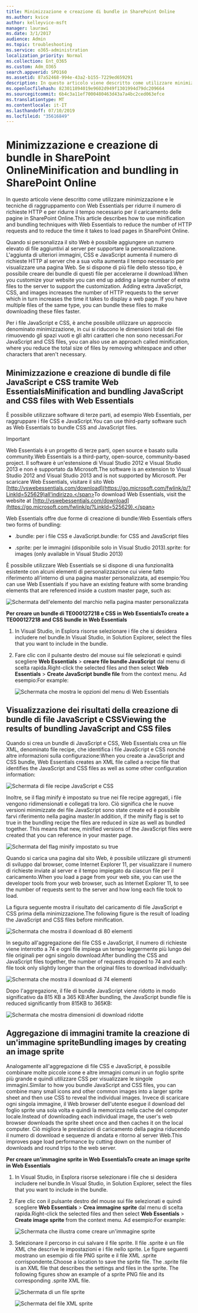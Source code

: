 ```yaml
---
title: Minimizzazione e creazione di bundle in SharePoint Online
ms.author: kvice
author: kelleyvice-msft
manager: laurawi
ms.date: 3/1/2017
audience: Admin
ms.topic: troubleshooting
ms.service: o365-administration
localization_priority: Normal
ms.collection: Ent_O365
ms.custom: Adm_O365
search.appverid: SPO160
ms.assetid: 87a52468-994e-43a2-b155-7229ed659291
description: In questo articolo viene descritto come utilizzare minimizzazione e le tecniche di raggruppamento con Web Essentials per ridurre il numero di richieste HTTP e per ridurre il tempo necessario per il caricamento delle pagine in SharePoint Online.
ms.openlocfilehash: 823011894019e9602d949f1301994d79dc209664
ms.sourcegitcommit: 6b4c3a11ef7000480463d43a7a4bc2ced063efce
ms.translationtype: MT
ms.contentlocale: it-IT
ms.lasthandoff: 07/10/2019
ms.locfileid: "35616849"
---
```

# <a name="minification-and-bundling-in-sharepoint-online"></a><span data-ttu-id="3c994-103">Minimizzazione e creazione di bundle in SharePoint Online</span><span class="sxs-lookup"><span data-stu-id="3c994-103">Minification and bundling in SharePoint Online</span></span>

<span data-ttu-id="3c994-104">In questo articolo viene descritto come utilizzare minimizzazione e le tecniche di raggruppamento con Web Essentials per ridurre il numero di richieste HTTP e per ridurre il tempo necessario per il caricamento delle pagine in SharePoint Online.</span><span class="sxs-lookup"><span data-stu-id="3c994-104">This article describes how to use minification and bundling techniques with Web Essentials to reduce the number of HTTP requests and to reduce the time it takes to load pages in SharePoint Online.</span></span>
  
<span data-ttu-id="3c994-p101">Quando si personalizza il sito Web è possibile aggiungere un numero elevato di file aggiuntivi al server per supportare la personalizzazione. L'aggiunta di ulteriori immagini, CSS e JavaScript aumenta il numero di richieste HTTP al server che a sua volta aumenta il tempo necessario per visualizzare una pagina Web. Se si dispone di più file dello stesso tipo, è possibile creare dei bundle di questi file per accelerarne il download.</span><span class="sxs-lookup"><span data-stu-id="3c994-p101">When you customize your website you can end up adding a large number of extra files to the server to support the customization. Adding extra JavaScript, CSS, and images increases the number of HTTP requests to the server which in turn increases the time it takes to display a web page. If you have multiple files of the same type, you can bundle these files to make downloading these files faster.</span></span>
  
<span data-ttu-id="3c994-108">Per i file JavaScript e CSS, è anche possibile utilizzare un approccio denominato minimizzazione, in cui si riducono le dimensioni totali dei file rimuovendo gli spazi vuoti e gli altri caratteri che non sono necessari.</span><span class="sxs-lookup"><span data-stu-id="3c994-108">For JavaScript and CSS files, you can also use an approach called minification, where you reduce the total size of files by removing whitespace and other characters that aren't necessary.</span></span>
  
## <a name="minification-and-bundling-javascript-and-css-files-with-web-essentials"></a><span data-ttu-id="3c994-109">Minimizzazione e creazione di bundle di file JavaScript e CSS tramite Web Essentials</span><span class="sxs-lookup"><span data-stu-id="3c994-109">Minification and bundling JavaScript and CSS files with Web Essentials</span></span>

<span data-ttu-id="3c994-110">È possibile utilizzare software di terze parti, ad esempio Web Essentials, per raggruppare i file CSS e JavaScript.</span><span class="sxs-lookup"><span data-stu-id="3c994-110">You can use third-party software such as Web Essentials to bundle CSS and JavaScript files.</span></span>
  
> [!IMPORTANT]
> <span data-ttu-id="3c994-111">Web Essentials è un progetto di terze parti, open source e basato sulla community.</span><span class="sxs-lookup"><span data-stu-id="3c994-111">Web Essentials is a third-party, open-source, community-based project.</span></span> <span data-ttu-id="3c994-112">Il software è un'estensione di Visual Studio 2012 e Visual Studio 2013 e non è supportato da Microsoft.</span><span class="sxs-lookup"><span data-stu-id="3c994-112">The software is an extension to Visual Studio 2012 and Visual Studio 2013 and is not supported by Microsoft.</span></span> <span data-ttu-id="3c994-113">Per scaricare Web Essentials, visitare il sito Web [http://vswebessentials.com/download](https://go.microsoft.com/fwlink/p/?LinkId=525629)all'indirizzo.</span><span class="sxs-lookup"><span data-stu-id="3c994-113">To download Web Essentials, visit the website at [http://vswebessentials.com/download](https://go.microsoft.com/fwlink/p/?LinkId=525629).</span></span> 
  
<span data-ttu-id="3c994-114">Web Essentials offre due forme di creazione di bundle:</span><span class="sxs-lookup"><span data-stu-id="3c994-114">Web Essentials offers two forms of bundling:</span></span>
  
- <span data-ttu-id="3c994-115">.bundle: per i file CSS e JavaScript</span><span class="sxs-lookup"><span data-stu-id="3c994-115">.bundle: for CSS and JavaScript files</span></span>
    
- <span data-ttu-id="3c994-116">.sprite: per le immagini (disponibile solo in Visual Studio 2013)</span><span class="sxs-lookup"><span data-stu-id="3c994-116">.sprite: for images (only available in Visual Studio 2013)</span></span>
    
<span data-ttu-id="3c994-117">È possibile utilizzare Web Essentials se si dispone di una funzionalità esistente con alcuni elementi di personalizzazione cui viene fatto riferimento all'interno di una pagina master personalizzata, ad esempio:</span><span class="sxs-lookup"><span data-stu-id="3c994-117">You can use Web Essentials if you have an existing feature with some branding elements that are referenced inside a custom master page, such as:</span></span>
  
![Schermata dell'elemento del marchio nella pagina master personalizzata](media/3a6eba36-973d-482b-8556-a9394b8ba19f.png)
  
 <span data-ttu-id="3c994-119">**Per creare un bundle di TE000127218 e CSS in Web Essentials**</span><span class="sxs-lookup"><span data-stu-id="3c994-119">**To create a TE000127218 and CSS bundle in Web Essentials**</span></span>
  
1. <span data-ttu-id="3c994-120">In Visual Studio, in Esplora risorse selezionare i file che si desidera includere nel bundle.</span><span class="sxs-lookup"><span data-stu-id="3c994-120">In Visual Studio, in Solution Explorer, select the files that you want to include in the bundle.</span></span>
    
2. <span data-ttu-id="3c994-121">Fare clic con il pulsante destro del mouse sui file selezionati e quindi scegliere **Web Essentials** \> **creare file bundle JavaScript** dal menu di scelta rapida.</span><span class="sxs-lookup"><span data-stu-id="3c994-121">Right-click the selected files and then select **Web Essentials** \> **Create JavaScript bundle file** from the context menu.</span></span> <span data-ttu-id="3c994-122">Ad esempio:</span><span class="sxs-lookup"><span data-stu-id="3c994-122">For example:</span></span> 
    
    ![Schermata che mostra le opzioni del menu di Web Essentials](media/41aac84c-4538-4f78-b454-46e651f868a3.png)
  
## <a name="viewing-the-results-of-bundling-javascript-and-css-files"></a><span data-ttu-id="3c994-124">Visualizzazione dei risultati della creazione di bundle di file JavaScript e CSS</span><span class="sxs-lookup"><span data-stu-id="3c994-124">Viewing the results of bundling JavaScript and CSS files</span></span>

<span data-ttu-id="3c994-125">Quando si crea un bundle di JavaScript e CSS, Web Essentials crea un file XML, denominato file recipe, che identifica i file JavaScript e CSS nonché altre informazioni sulla configurazione:</span><span class="sxs-lookup"><span data-stu-id="3c994-125">When you create a JavaScript and CSS bundle, Web Essentials creates an XML file called a recipe file that identifies the JavaScript and CSS files as well as some other configuration information:</span></span> 
  
![Schermata di file recipe JavaScript e CSS](media/7ba891f8-52d8-467b-a0f6-b062dd1137a4.png)
  
<span data-ttu-id="3c994-p104">Inoltre, se il flag minify è impostato su true nei file recipe aggregati, i file vengono ridimensionati e collegati tra loro. Ciò significa che le nuove versioni minimizzate dei file JavaScript sono state create ed è possibile farvi riferimento nella pagina master.</span><span class="sxs-lookup"><span data-stu-id="3c994-p104">In addition, if the minify flag is set to true in the bundling recipe the files are reduced in size as well as bundled together. This means that new, minified versions of the JavaScript files were created that you can reference in your master page.</span></span>
  
![Schermata del flag minify impostato su true](media/50523af2-6412-4117-ac3d-5bd26f6d562e.png)
  
<span data-ttu-id="3c994-130">Quando si carica una pagina dal sito Web, è possibile utilizzare gli strumenti di sviluppo dal browser, come Internet Explorer 11, per visualizzare il numero di richieste inviate al server e il tempo impiegato da ciascun file per il caricamento.</span><span class="sxs-lookup"><span data-stu-id="3c994-130">When you load a page from your web site, you can use the developer tools from your web browser, such as Internet Explorer 11, to see the number of requests sent to the server and how long each file took to load.</span></span>
  
<span data-ttu-id="3c994-131">La figura seguente mostra il risultato del caricamento di file JavaScript e CSS prima della minimizzazione.</span><span class="sxs-lookup"><span data-stu-id="3c994-131">The following figure is the result of loading the JavaScript and CSS files before minification.</span></span>
  
![Schermata che mostra il download di 80 elementi](media/e2df3912-1923-46e6-8cf2-3015a31554e1.png)
  
<span data-ttu-id="3c994-133">In seguito all'aggregazione dei file CSS e JavaScript, il numero di richieste viene interrotto a 74 e ogni file impiega un tempo leggermente più lungo dei file originali per ogni singolo download:</span><span class="sxs-lookup"><span data-stu-id="3c994-133">After bundling the CSS and JavaScript files together, the number of requests dropped to 74 and each file took only slightly longer than the original files to download individually:</span></span>
  
![Schermata che mostra il download di 74 elementi](media/686c4387-70e8-4a74-9d45-059f33a91184.png)
  
<span data-ttu-id="3c994-135">Dopo l'aggregazione, il file di bundle JavaScript viene ridotto in modo significativo da 815 KB a 365 KB:</span><span class="sxs-lookup"><span data-stu-id="3c994-135">After bundling, the JavaScript bundle file is reduced significantly from 815KB to 365KB:</span></span>
  
![Schermata che mostra dimensioni di download ridotte](media/5e7dbd98-faff-4f68-b320-108fb252e395.png)
  
## <a name="bundling-images-by-creating-an-image-sprite"></a><span data-ttu-id="3c994-137">Aggregazione di immagini tramite la creazione di un'immagine sprite</span><span class="sxs-lookup"><span data-stu-id="3c994-137">Bundling images by creating an image sprite</span></span>

<span data-ttu-id="3c994-138">Analogamente all'aggregazione di file CSS e JavaScript, è possibile combinare molte piccole icone e altre immagini comuni in un foglio sprite più grande e quindi utilizzare CSS per visualizzare le singole immagini.</span><span class="sxs-lookup"><span data-stu-id="3c994-138">Similar to how you bundle JavaScript and CSS files, you can combine many small icons and other common images into a larger sprite sheet and then use CSS to reveal the individual images.</span></span> <span data-ttu-id="3c994-139">Invece di scaricare ogni singola immagine, il Web browser dell'utente esegue il download del foglio sprite una sola volta e quindi la memorizza nella cache del computer locale.</span><span class="sxs-lookup"><span data-stu-id="3c994-139">Instead of downloading each individual image, the user's web browser downloads the sprite sheet once and then caches it on the local computer.</span></span> <span data-ttu-id="3c994-140">Ciò migliora le prestazioni di caricamento della pagina riducendo il numero di download e sequenze di andata e ritorno al server Web.</span><span class="sxs-lookup"><span data-stu-id="3c994-140">This improves page load performance by cutting down on the number of downloads and round trips to the web server.</span></span>
  
 <span data-ttu-id="3c994-141">**Per creare un'immagine sprite in Web Essentials**</span><span class="sxs-lookup"><span data-stu-id="3c994-141">**To create an image sprite in Web Essentials**</span></span>
  
1. <span data-ttu-id="3c994-142">In Visual Studio, in Esplora risorse selezionare i file che si desidera includere nel bundle.</span><span class="sxs-lookup"><span data-stu-id="3c994-142">In Visual Studio, in Solution Explorer, select the files that you want to include in the bundle.</span></span>
    
2. <span data-ttu-id="3c994-143">Fare clic con il pulsante destro del mouse sui file selezionati e quindi scegliere **Web Essentials** \> **Crea immagine sprite** dal menu di scelta rapida.</span><span class="sxs-lookup"><span data-stu-id="3c994-143">Right-click the selected files and then select **Web Essentials** \> **Create image sprite** from the context menu.</span></span> <span data-ttu-id="3c994-144">Ad esempio:</span><span class="sxs-lookup"><span data-stu-id="3c994-144">For example:</span></span> 
    
    ![Schermata che illustra come creare un'immagine sprite](media/de0fe741-4ef7-4e3b-bafa-ef9f4822dac6.png)
  
3. <span data-ttu-id="3c994-p107">Selezionare il percorso in cui salvare il file sprite. Il file .sprite è un file XML che descrive le impostazioni e i file nello sprite. Le figure seguenti mostrano un esempio di file PNG sprite e il file XML .sprite corrispondente.</span><span class="sxs-lookup"><span data-stu-id="3c994-p107">Choose a location to save the sprite file. The .sprite file is an XML file that describes the settings and files in the sprite. The following figures show an example of a sprite PNG file and its corresponding .sprite XML file.</span></span>
    
    ![Schermata di un file sprite](media/0876bb2a-d1b9-4169-8e95-9c290d628d90.png)
  
    ![Schermata del file XML sprite](media/d1f94776-280d-4d56-abb5-384f145d9989.png)
  

